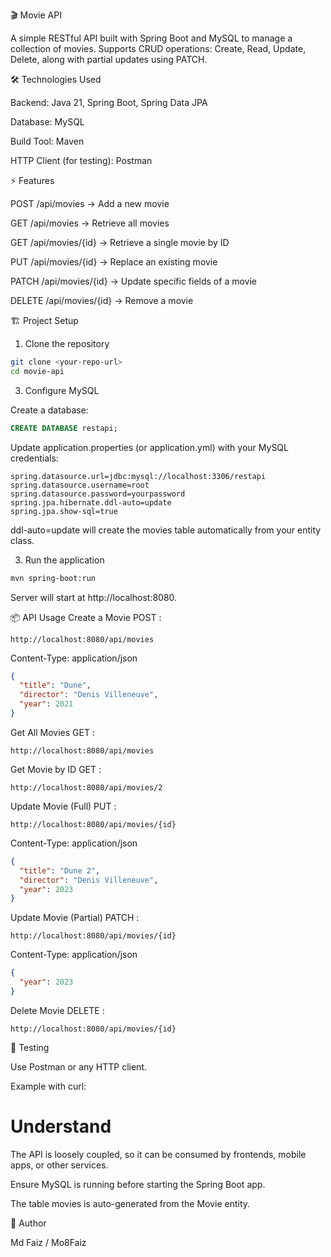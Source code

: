 🎬 Movie API

A simple RESTful API built with Spring Boot and MySQL to manage a collection of movies.
Supports CRUD operations: Create, Read, Update, Delete, along with partial updates using PATCH.

🛠️ Technologies Used

Backend: Java 21, Spring Boot, Spring Data JPA

Database: MySQL

Build Tool: Maven

HTTP Client (for testing): Postman

⚡ Features

POST /api/movies → Add a new movie

GET /api/movies → Retrieve all movies

GET /api/movies/{id} → Retrieve a single movie by ID

PUT /api/movies/{id} → Replace an existing movie

PATCH /api/movies/{id} → Update specific fields of a movie

DELETE /api/movies/{id} → Remove a movie

🏗️ Project Setup
1. Clone the repository
```bash
git clone <your-repo-url>
cd movie-api
``` 

3. Configure MySQL

Create a database:
```sql
CREATE DATABASE restapi;
```

Update application.properties (or application.yml) with your MySQL credentials:
```
spring.datasource.url=jdbc:mysql://localhost:3306/restapi
spring.datasource.username=root
spring.datasource.password=yourpassword
spring.jpa.hibernate.ddl-auto=update
spring.jpa.show-sql=true
```

ddl-auto=update will create the movies table automatically from your entity class.

3. Run the application
```bash
mvn spring-boot:run
```

Server will start at http://localhost:8080.

📦 API Usage
Create a Movie
POST : 
```url 
http://localhost:8080/api/movies
```
Content-Type: application/json
```json
{
  "title": "Dune",
  "director": "Denis Villeneuve",
  "year": 2021
}
```
Get All Movies
GET : 
```url
http://localhost:8080/api/movies
```
Get Movie by ID
GET :
```url
http://localhost:8080/api/movies/2
```
Update Movie (Full)
PUT :
```url
http://localhost:8080/api/movies/{id}
```
Content-Type: application/json
```json
{
  "title": "Dune 2",
  "director": "Denis Villeneuve",
  "year": 2023
}
```
Update Movie (Partial)
PATCH :
```url
http://localhost:8080/api/movies/{id}
```
Content-Type: application/json
```json
{
  "year": 2023
}
```
Delete Movie
DELETE :
```url
http://localhost:8080/api/movies/{id}
```
🔧 Testing

Use Postman or any HTTP client.

Example with curl:

# Understand 

The API is loosely coupled, so it can be consumed by frontends, mobile apps, or other services.

Ensure MySQL is running before starting the Spring Boot app.

The table movies is auto-generated from the Movie entity.

👤 Author

Md Faiz / Mo8Faiz
